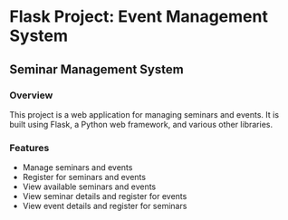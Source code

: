 # Flask Project: Event Management System
## Seminar Management System

### Overview

This project is a web application for managing seminars and events. It is built using Flask, a Python web framework, and various other libraries.

### Features

- Manage seminars and events
- Register for seminars and events
- View available seminars and events
- View seminar details and register for events
- View event details and register for seminars